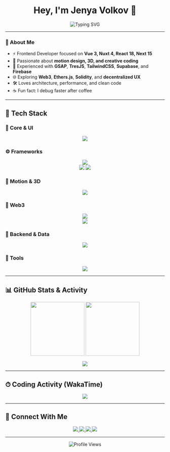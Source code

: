 <h1 align="center">Hey, I'm Jenya Volkov 👋</h1>

<p align="center">
  <img src="https://readme-typing-svg.demolab.com?font=Fira+Code&pause=2000&color=4EE0C9&center=true&vCenter=true&width=600&lines=Frontend+Developer;Vue+3+%7C+Nuxt+4+%7C+TypeScript;React+%7C+Next.js+%7C+Redux;GSAP+%7C+TresJS+%7C+Three.js;Building+modern+interactive+web+apps" alt="Typing SVG" />
</p>

---

### 🧠 About Me
- ⚡ Frontend Developer focused on **Vue 3, Nuxt 4, React 18, Next 15**
- 🎨 Passionate about **motion design, 3D, and creative coding**
- 🧩 Experienced with **GSAP**, **TresJS**, **TailwindCSS**, **Supabase**, and **Firebase**
- 🌐 Exploring **Web3**, **Ethers.js**, **Solidity**, and **decentralized UX**
- 🛠 Loves architecture, performance, and clean code  
- ☕ Fun fact: I debug faster after coffee

---

## 🚀 Tech Stack

### 🧱 Core & UI
<p align="center">
  <img src="https://skillicons.dev/icons?i=html,css,sass,tailwind" />
</p>

### ⚙️ Frameworks
<p align="center">
  <img src="https://skillicons.dev/icons?i=vue,nuxt,react,nextjs,redux" />
  <br/>
  <img src="https://img.shields.io/badge/Pinia-State-ffd859?style=for-the-badge&logo=pinia&logoColor=2f2f2f" />
  <img src="https://img.shields.io/badge/Prismic-CMS-5163ba?style=for-the-badge&logo=prismic&logoColor=white" />
</p>

### 🎨 Motion & 3D
<p align="center">
  <img src="https://skillicons.dev/icons?i=gsap,threejs" />
</p>

### 💫 Web3
<p align="center">
  <img src="https://skillicons.dev/icons?i=solidity,ethers" />
  <br/>
  <img src="https://img.shields.io/badge/Web3-ecosystem-0b0f15?style=for-the-badge&logo=ethereum&logoColor=28a9ff" />
</p>

### 🧩 Backend & Data
<p align="center">
  <img src="https://skillicons.dev/icons?i=nodejs,supabase,firebase" />
</p>

### 🧰 Tools
<p align="center">
  <img src="https://skillicons.dev/icons?i=git,gitlab,vercel" />
</p>

---

## 📊 GitHub Stats & Activity
<p align="center">
  <img height="170em" src="https://github-readme-stats.vercel.app/api?username=vei6rus&show_icons=true&theme=radical" />
  <img height="170em" src="https://github-readme-streak-stats.herokuapp.com/?user=vei6rus&theme=radical" />
</p>

<p align="center">
  <img src="https://github-readme-activity-graph.vercel.app/graph?username=vei6rus&theme=react-dark" />
</p>

---

## ⏱ Coding Activity (WakaTime)
<p align="center">
  <img src="https://github-readme-stats.vercel.app/api/wakatime?username=vei6rus&theme=radical&layout=compact" />
</p>

---

## 🤝 Connect With Me
<p align="center">
  <a href="https://inkedin.com/in/volkov-evgeny">
    <img src="https://img.shields.io/badge/LinkedIn-0077b5?style=for-the-badge&logo=linkedin&logoColor=white">
  </a>
  <a href="https://facebook.com/vei66">
    <img src="https://img.shields.io/badge/Facebook-1877F2?style=for-the-badge&logo=facebook&logoColor=white">
  </a>
  <a href="https://t.me/developer_v0">
    <img src="https://img.shields.io/badge/Telegram-2CA5E0?style=for-the-badge&logo=telegram&logoColor=white">
  </a>
  <a href="https://jenyavolkov.tech">
    <img src="https://img.shields.io/badge/Portfolio-000000?style=for-the-badge&logo=vercel&logoColor=white">
  </a>
</p>

---

<p align="center">
  <img src="https://komarev.com/ghpvc/?username=vei6rus&color=brightgreen" alt="Profile Views" />
</p>
